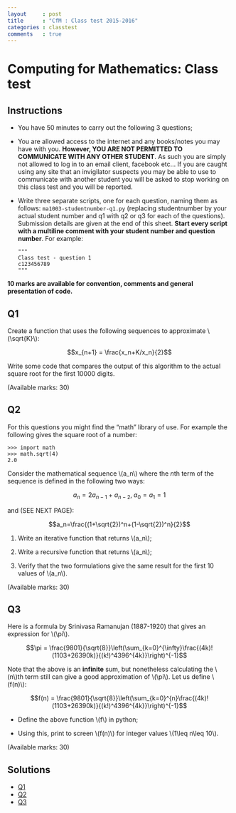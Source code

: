 ```yaml
---
layout     : post
title      : "CfM : Class test 2015-2016"
categories : classtest
comments   : true
---
```

# Computing for Mathematics: Class test

## Instructions

-   You have 50 minutes to carry out the following 3 questions;
-   You are allowed access to the internet and any books/notes you may
    have with you. **However, YOU ARE NOT PERMITTED TO COMMUNICATE WITH
    ANY OTHER STUDENT**. As such you are simply not allowed to log in to
    an email client, facebook etc… If you are caught using any site that
    an invigilator suspects you may be able to use to communicate with
    another student you will be asked to stop working on this class test
    and you will be reported.
-   Write three separate scripts, one for each question, naming them as
    follows: `ma1003-studentnumber-q1.py` (replacing studentnumber by
    your actual student number and q1 with q2 or q3 for each of the
    questions). Submission details are given at the end of this sheet.
    **Start every script with a multiline comment with your student
    number and question number**. For example:

        """
        Class test - question 1
        c123456789
        """


**10 marks are available for convention, comments and general
presentation of code.**


## Q1

Create a function that uses the following sequences to approximate
\\(\sqrt{K}\\):

$$x_{n+1} = \frac{x_n+K/x_n}{2}$$

Write some code that compares the output of this algorithm to the actual
square root for the first 10000 digits.

(Available marks: 30)


## Q2

For this questions you might find the “math” library of use. For example
the following gives the square root of a number:

    >>> import math
    >>> math.sqrt(4)
    2.0

Consider the mathematical sequence \\(a_n\\) where the $n$th term of the
sequence is defined in the following two ways:

$$a_n = 2a_{n-1}+a_{n-2},\;a_0=a_1=1$$

and (SEE NEXT PAGE):

$$a_n=\frac{(1+\sqrt{2})^n+(1-\sqrt{2})^n}{2}$$

1.  Write an iterative function that returns \\(a_n\\);

2.  Write a recursive function that returns \\(a_n\\);

3.  Verify that the two formulations give the same result for the first
    10 values of \\(a_n\\).

(Available marks: 30)

## Q3

Here is a formula by Srinivasa Ramanujan (1887-1920) that gives an
expression for \\(\pi\\).

$$\pi = \frac{9801}{\sqrt{8}}\left(\sum_{k=0}^{\infty}\frac{(4k)!(1103+26390k)}{(k!)^4396^{4k}}\right)^{-1}$$

Note that the above is an **infinite** sum, but nonetheless calculating
the \\(n\\)th term still can give a good approximation of \\(\pi\\). Let us
define \\(f(n)\\):

$$f(n) = \frac{9801}{\sqrt{8}}\left(\sum_{k=0}^{n}\frac{(4k)!(1103+26390k)}{(k!)^4396^{4k}}\right)^{-1}$$

-   Define the above function \\(f\\) in python;

-   Using this, print to screen \\(f(n)\\) for integer values
    \\(1\leq n\leq 10\\).

(Available marks: 30)

## Solutions

- [Q1](./Solutions/solutionq1.py)
- [Q2](./Solutions/solutionq2.py)
- [Q3](./Solutions/solutionq3.py)
